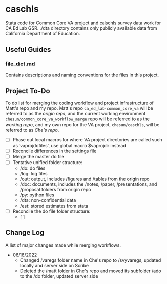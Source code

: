 # caschls
 Stata code for Common Core VA project and calschls survey data work for CA Ed Lab GSR. ./dta directory contains only publicly available data from California Department of Education.

## Useful Guides

### file_dict.md
Contains descriptions and naming conventions for the files in this project.



## Project To-Do
To do list for merging the coding workflow and project infrastructure of Matt's repo and my repo. Matt's repo ```ca_ed_lab-common_core_va``` will be referred to as the *origin repo*, and the current working environment ```chesun/common_core_va_workflow_merge``` repo will be referred to as the *working repo*, and my own repo for the VA project, ```chesun/caschls```, will be referred to as *Che's repo*.
- [ ] Phase out local macros for where VA project directories are called such as `vaprojdofiles', use global macro $vaprojdir instead
- [ ] Reconcile differences in the settings file
- [ ] Merge the master do file
- [ ] Tentative unified folder structure:
  - /do: do files
  - /log: log files
  - /out: output, includes /figures and /tables from the origin repo
  - /doc: documents, includes the /notes, /paper, /presentations, and /proposal folders from origin repo
  - /py: python files
  - /dta: non-confidential data
  - /est: stored estimates from stata
- [ ] Reconcile the do file folder structure:
  - [ ]



## Change Log
A list of major changes made while merging workflows.
- 06/16/2022
  - Changed /varegs folder name in Che's repo to /svyvaregs, updated locally and server side on Scribe
  - Deleted the /matt folder in Che's repo and moved its subfolder /ado to the /do folder, updated server side 

